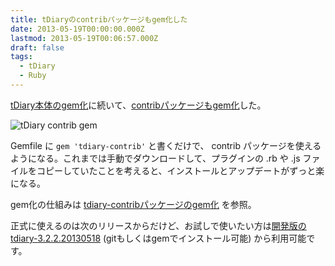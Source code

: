 ```yaml
---
title: tDiaryのcontribパッケージもgem化した
date: 2013-05-19T00:00:00.000Z
lastmod: 2013-05-19T00:06:57.000Z
draft: false
tags:
  - tDiary
  - Ruby
---
```


[tDiary本体のgem化](/posts/20130507/p01)に続いて、[contribパッケージもgem化](https://rubygems.org/gems/tdiary-contrib)した。

![tDiary contrib gem](@/assets/flickr/8751104015.jpg "tDiary contrib gem")

Gemfile に `gem 'tdiary-contrib'` と書くだけで、 contrib パッケージを使えるようになる。これまでは手動でダウンロードして、プラグインの .rb や .js ファイルをコピーしていたことを考えると、インストールとアップデートがずっと楽になる。

gem化の仕組みは [tdiary-contribパッケージのgem化](https://github.com/tdiary/tdiary-core/pull/308) を参照。

正式に使えるのは次のリリースからだけど、お試しで使いたい方は[開発版の tdiary-3.2.2.20130518](https://github.com/tdiary/tdiary-core) (gitもしくはgemでインストール可能) から利用可能です。
